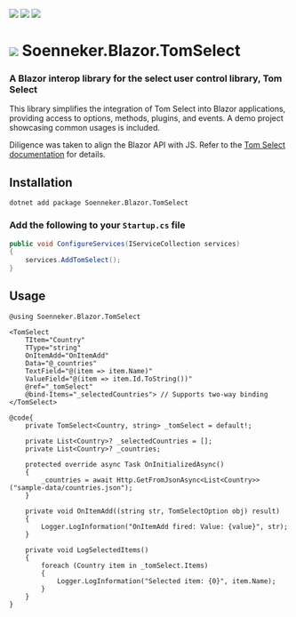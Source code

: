 ﻿[![](https://img.shields.io/nuget/v/soenneker.blazor.tomselect.svg?style=for-the-badge)](https://www.nuget.org/packages/soenneker.blazor.tomselect/)
[![](https://img.shields.io/github/actions/workflow/status/soenneker/soenneker.blazor.tomselect/publish-package.yml?style=for-the-badge)](https://github.com/soenneker/soenneker.blazor.tomselect/actions/workflows/publish-package.yml)
[![](https://img.shields.io/nuget/dt/soenneker.blazor.tomselect.svg?style=for-the-badge)](https://www.nuget.org/packages/soenneker.blazor.tomselect/)

# ![](https://user-images.githubusercontent.com/4441470/224455560-91ed3ee7-f510-4041-a8d2-3fc093025112.png) Soenneker.Blazor.TomSelect
### A Blazor interop library for the select user control library, Tom Select

This library simplifies the integration of Tom Select into Blazor applications, providing access to options, methods, plugins, and events. A demo project showcasing common usages is included.

Diligence was taken to align the Blazor API with JS. Refer to the [Tom Select documentation](https://tom-select.js.org/) for details.

## Installation

```
dotnet add package Soenneker.Blazor.TomSelect
```

### Add the following to your `Startup.cs` file

```csharp
public void ConfigureServices(IServiceCollection services)
{
    services.AddTomSelect();
}
```

## Usage

```razor
@using Soenneker.Blazor.TomSelect

<TomSelect
    TItem="Country" 
    TType="string" 
    OnItemAdd="OnItemAdd"
    Data="@_countries"
    TextField="@(item => item.Name)"
    ValueField="@(item => item.Id.ToString())" 
    @ref="_tomSelect" 
    @bind-Items="_selectedCountries"> // Supports two-way binding
</TomSelect>

@code{
    private TomSelect<Country, string> _tomSelect = default!;

    private List<Country>? _selectedCountries = [];
    private List<Country>? _countries;

    protected override async Task OnInitializedAsync()
    {
        _countries = await Http.GetFromJsonAsync<List<Country>>("sample-data/countries.json");
    }

    private void OnItemAdd((string str, TomSelectOption obj) result)
    {
        Logger.LogInformation("OnItemAdd fired: Value: {value}", str);
    }

    private void LogSelectedItems()
    {
        foreach (Country item in _tomSelect.Items)
        {
            Logger.LogInformation("Selected item: {0}", item.Name);
        }
    }
}
```